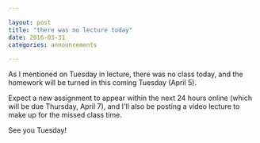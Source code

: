 ```yaml
---

layout: post
title: "there was no lecture today"
date: 2016-03-31
categories: announcements

---
```


As I mentioned on Tuesday in lecture, there was no class today, and the homework will be turned in this coming Tuesday (April 5).

Expect a new assignment to appear within the next 24 hours online (which will be due Thursday, April 7), and I'll also be posting a video lecture to make up for the missed class time.

See you Tuesday!